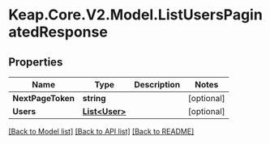 # Keap.Core.V2.Model.ListUsersPaginatedResponse

## Properties

Name | Type | Description | Notes
------------ | ------------- | ------------- | -------------
**NextPageToken** | **string** |  | [optional] 
**Users** | [**List&lt;User&gt;**](User.md) |  | [optional] 

[[Back to Model list]](../README.md#documentation-for-models) [[Back to API list]](../README.md#documentation-for-api-endpoints) [[Back to README]](../README.md)

